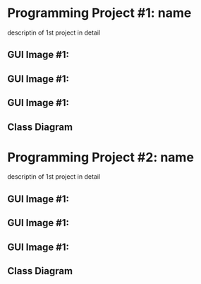 # Programming Project #1: name
descriptin of 1st project in detail

## GUI Image #1:
## GUI Image #1:
## GUI Image #1:

## Class Diagram

# Programming Project #2: name
descriptin of 1st project in detail

## GUI Image #1:
## GUI Image #1:
## GUI Image #1:

## Class Diagram
